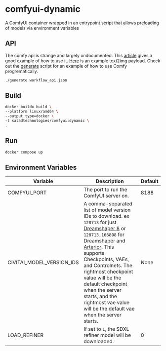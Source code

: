 # comfyui-dynamic
A ComfyUI container wrapped in an entrypoint script that allows preloading of models via environment variables

## API

The comfy api is strange and largely undocumented. This [article](https://medium.com/@yushantripleseven/comfyui-using-the-api-261293aa055a) gives a good example of how to use it. [Here](./workflow_api.json) is an example text2img payload. Check out the [generate](./generate) script for an example of how to use Comfy progrematically.

```bash
./generate workflow_api.json
```

## Build

```bash
docker buildx build \
--platform linux/amd64 \
--output type=docker \
-t saladtechnologies/comfyui:dynamic \
.
```

## Run

```bash
docker compose up
```

## Environment Variables
| Variable | Description | Default |
| -------- | ----------- | ------- |
| COMFYUI_PORT | The port to run the ComfyUI server on. | 8188 |
| CIVITAI_MODEL_VERSION_IDS | A comma-separated list of model version IDs to download. ex `128713` for just [Dreamshaper 8](https://civitai.com/models/4384?modelVersionId=128713) or `128713,166808` for Dreamshaper and [Arterior](https://civitai.com/models/112229/arterior-digital-art-style). This supports Checkpoints, VAEs, and Controlnets. The rightmost checkpoint value will be the default checkpoint when the server starts, and the rightmost vae value will be the default vae when the server starts. | None |
| LOAD_REFINER | If set to `1`, the SDXL refiner model will be downloaded. | 0 |